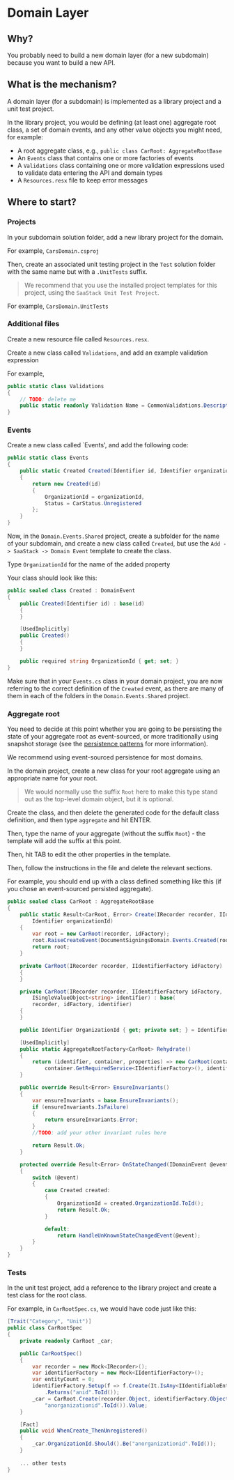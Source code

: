 # Domain Layer

## Why?

You probably need to build a new domain layer (for a new subdomain) because you want to build a new API.

## What is the mechanism?

A domain layer (for a subdomain) is implemented as a library project and a unit test project.

In the library project, you would be defining (at least one) aggregate root class, a set of domain events, and any other value objects you might need, for example:

* A root aggregate class, e.g., `public class CarRoot: AggregateRootBase`
* An `Events` class that contains one or more factories of events
* A `Validations` class containing one or more validation expressions used to validate data entering the API and domain types
* A `Resources.resx` file to keep error messages

## Where to start?

### Projects

In your subdomain solution folder, add a new library project for the domain.

For example, `CarsDomain.csproj`

Then, create an associated unit testing project in the `Test` solution folder with the same name but with a `.UnitTests` suffix.

> We recommend that you use the installed project templates for this project, using the `SaaStack Unit Test Project`.

For example, `CarsDomain.UnitTests`

### Additional files

Create a new resource file called `Resources.resx`.

Create a new class called `Validations`, and add an example validation expression

For example,

```c# 
public static class Validations
{
    // TODO: delete me
    public static readonly Validation Name = CommonValidations.DescriptiveName();
}
```

### Events

Create a new class called `Events', and add the following code:

```c#
public static class Events
{
    public static Created Created(Identifier id, Identifier organizationId)
    {
        return new Created(id)
        {
            OrganizationId = organizationId,
            Status = CarStatus.Unregistered
        };
    }
}
```

Now, in the `Domain.Events.Shared` project, create a subfolder for the name of your subdomain, and create a new class called `Created`, but use the `Add -> SaaStack -> Domain Event` template to create the class.

Type `OrganizationId` for the name of the added property

Your class should look like this:

```c# 
public sealed class Created : DomainEvent
{
    public Created(Identifier id) : base(id)
    {
    }

    [UsedImplicitly]
    public Created()
    {
    }

    public required string OrganizationId { get; set; }
}
```

Make sure that in your `Events.cs` class in your domain project, you are now referring to the correct definition of the `Created` event, as there are many of them in each of the folders in the `Domain.Events.Shared` project.

### Aggregate root

You need to decide at this point whether you are going to be persisting the state of your aggregate root as event-sourced, or more traditionally using snapshot storage (see the [persistence patterns](../design-principles/0070-persistence.md) for more information).

We recommend using event-sourced persistence for most domains.

In the domain project, create a new class for your root aggregate using an appropriate name for your root.

> We would normally use the suffix `Root` here to make this type stand out as the top-level domain object, but it is optional.

Create the class, and then delete the generated code for the default class definition, and then type `aggregate` and hit ENTER.

Then, type the name of your aggregate (without the suffix `Root`) - the template will add the suffix at this point.

Then, hit TAB to edit the other properties in the template.

Then, follow the instructions in the file and delete the relevant sections.

For example, you should end up with a class defined something like this (if you chose an event-sourced persisted aggregate).

```c#
public sealed class CarRoot : AggregateRootBase
{
    public static Result<CarRoot, Error> Create(IRecorder recorder, IIdentifierFactory idFactory,
        Identifier organizationId)
    {
        var root = new CarRoot(recorder, idFactory);
        root.RaiseCreateEvent(DocumentSigningsDomain.Events.Created(root.Id, organizationId));
        return root;
    }

    private CarRoot(IRecorder recorder, IIdentifierFactory idFactory) : base(recorder, idFactory)
    {
    }

    private CarRoot(IRecorder recorder, IIdentifierFactory idFactory,
        ISingleValueObject<string> identifier) : base(
        recorder, idFactory, identifier)
    {
    }

    public Identifier OrganizationId { get; private set; } = Identifier.Empty();

    [UsedImplicitly]
    public static AggregateRootFactory<CarRoot> Rehydrate()
    {
        return (identifier, container, properties) => new CarRoot(container.GetRequiredService<IRecorder>(),
            container.GetRequiredService<IIdentifierFactory>(), identifier);
    }

    public override Result<Error> EnsureInvariants()
    {
        var ensureInvariants = base.EnsureInvariants();
        if (ensureInvariants.IsFailure)
        {
            return ensureInvariants.Error;
        }
        //TODO: add your other invariant rules here

        return Result.Ok;
    }

    protected override Result<Error> OnStateChanged(IDomainEvent @event, bool isReconstituting)
    {
        switch (@event)
        {
            case Created created:
            {
                OrganizationId = created.OrganizationId.ToId();
                return Result.Ok;
            }

            default:
                return HandleUnKnownStateChangedEvent(@event);
        }
    }
}
```

### Tests

In the unit test project, add a reference to the library project and create a test class for the root class.

For example, in `CarRootSpec.cs`, we would have code just like this:

```c#
[Trait("Category", "Unit")]
public class CarRootSpec
{
    private readonly CarRoot _car;

    public CarRootSpec()
    {
        var recorder = new Mock<IRecorder>();
        var identifierFactory = new Mock<IIdentifierFactory>();
        var entityCount = 0;
        identifierFactory.Setup(f => f.Create(It.IsAny<IIdentifiableEntity>()))
            .Returns("anid".ToId());
        _car = CarRoot.Create(recorder.Object, identifierFactory.Object,
            "anorganizationid".ToId()).Value;
    }

    [Fact]
    public void WhenCreate_ThenUnregistered()
    {
        _car.OrganizationId.Should().Be("anorganizationid".ToId());
    }
    
    ... other tests
}
```
